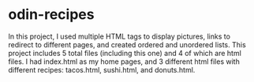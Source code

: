 # odin-recipes
In this project, I used multiple HTML tags to display pictures, links to redirect to different pages, and created ordered and unordered lists. This project includes 5 total files (including this one) and 4 of which are html files. I had index.html as my home pages, and 3 different html files with different recipes: tacos.html, sushi.html, and donuts.html.